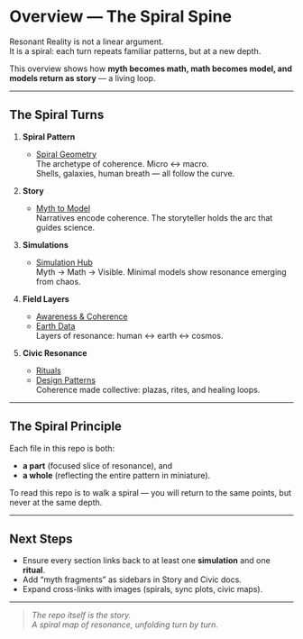 # Overview — The Spiral Spine

Resonant Reality is not a linear argument.  
It is a spiral: each turn repeats familiar patterns, but at a new depth.

This overview shows how **myth becomes math, math becomes model, and models return as story** — a living loop.

---

## The Spiral Turns

1. **Spiral Pattern**  
   - [Spiral Geometry](spiral.md)  
   The archetype of coherence. Micro ↔ macro.  
   Shells, galaxies, human breath — all follow the curve.

2. **Story**  
   - [Myth to Model](story.md)  
   Narratives encode coherence. The storyteller holds the arc that guides science.

3. **Simulations**  
   - [Simulation Hub](../sims/index.md)  
   Myth → Math → Visible. Minimal models show resonance emerging from chaos.

4. **Field Layers**  
   - [Awareness & Coherence](../field/awareness.md)  
   - [Earth Data](../field/earth/data.md)  
   Layers of resonance: human ↔ earth ↔ cosmos.

5. **Civic Resonance**  
   - [Rituals](../civic/rituals.md)  
   - [Design Patterns](../civic/design.md)  
   Coherence made collective: plazas, rites, and healing loops.

---

## The Spiral Principle

Each file in this repo is both:  
- **a part** (focused slice of resonance), and  
- **a whole** (reflecting the entire pattern in miniature).  

To read this repo is to walk a spiral — you will return to the same points, but never at the same depth.

---

## Next Steps

- Ensure every section links back to at least one **simulation** and one **ritual**.  
- Add “myth fragments” as sidebars in Story and Civic docs.  
- Expand cross-links with images (spirals, sync plots, civic maps).

---

> *The repo itself is the story.  
> A spiral map of resonance, unfolding turn by turn.*

